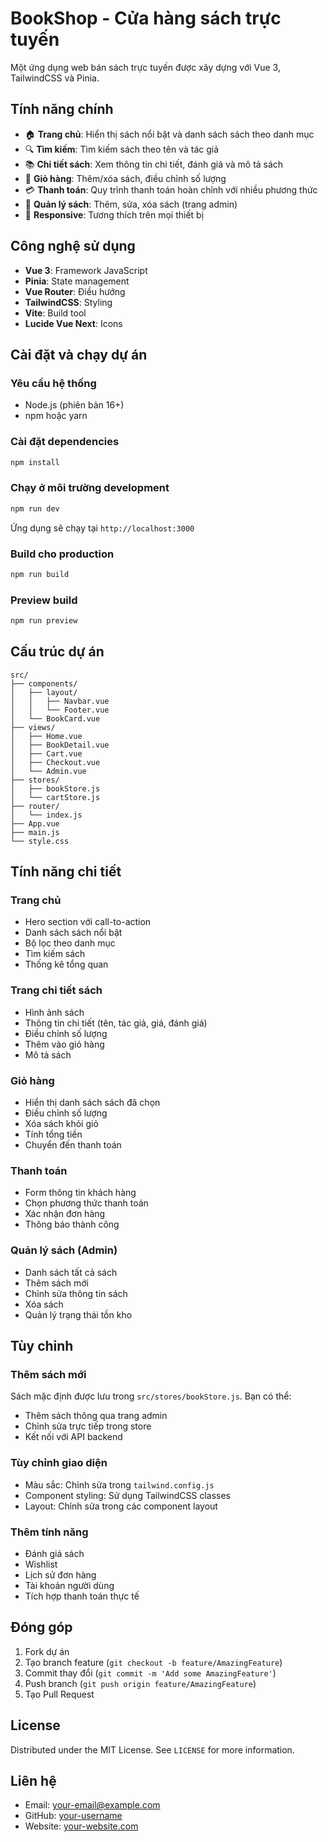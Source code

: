 # BookShop - Cửa hàng sách trực tuyến

Một ứng dụng web bán sách trực tuyến được xây dựng với Vue 3, TailwindCSS và Pinia.

## Tính năng chính

- 🏠 **Trang chủ**: Hiển thị sách nổi bật và danh sách sách theo danh mục
- 🔍 **Tìm kiếm**: Tìm kiếm sách theo tên và tác giả
- 📚 **Chi tiết sách**: Xem thông tin chi tiết, đánh giá và mô tả sách
- 🛒 **Giỏ hàng**: Thêm/xóa sách, điều chỉnh số lượng
- 💳 **Thanh toán**: Quy trình thanh toán hoàn chỉnh với nhiều phương thức
- 🎯 **Quản lý sách**: Thêm, sửa, xóa sách (trang admin)
- 📱 **Responsive**: Tương thích trên mọi thiết bị

## Công nghệ sử dụng

- **Vue 3**: Framework JavaScript
- **Pinia**: State management
- **Vue Router**: Điều hướng
- **TailwindCSS**: Styling
- **Vite**: Build tool
- **Lucide Vue Next**: Icons

## Cài đặt và chạy dự án

### Yêu cầu hệ thống

- Node.js (phiên bản 16+)
- npm hoặc yarn

### Cài đặt dependencies

```bash
npm install
```

### Chạy ở môi trường development

```bash
npm run dev
```

Ứng dụng sẽ chạy tại `http://localhost:3000`

### Build cho production

```bash
npm run build
```

### Preview build

```bash
npm run preview
```

## Cấu trúc dự án

```
src/
├── components/
│   ├── layout/
│   │   ├── Navbar.vue
│   │   └── Footer.vue
│   └── BookCard.vue
├── views/
│   ├── Home.vue
│   ├── BookDetail.vue
│   ├── Cart.vue
│   ├── Checkout.vue
│   └── Admin.vue
├── stores/
│   ├── bookStore.js
│   └── cartStore.js
├── router/
│   └── index.js
├── App.vue
├── main.js
└── style.css
```

## Tính năng chi tiết

### Trang chủ
- Hero section với call-to-action
- Danh sách sách nổi bật
- Bộ lọc theo danh mục
- Tìm kiếm sách
- Thống kê tổng quan

### Trang chi tiết sách
- Hình ảnh sách
- Thông tin chi tiết (tên, tác giả, giá, đánh giá)
- Điều chỉnh số lượng
- Thêm vào giỏ hàng
- Mô tả sách

### Giỏ hàng
- Hiển thị danh sách sách đã chọn
- Điều chỉnh số lượng
- Xóa sách khỏi giỏ
- Tính tổng tiền
- Chuyển đến thanh toán

### Thanh toán
- Form thông tin khách hàng
- Chọn phương thức thanh toán
- Xác nhận đơn hàng
- Thông báo thành công

### Quản lý sách (Admin)
- Danh sách tất cả sách
- Thêm sách mới
- Chỉnh sửa thông tin sách
- Xóa sách
- Quản lý trạng thái tồn kho

## Tùy chỉnh

### Thêm sách mới
Sách mặc định được lưu trong `src/stores/bookStore.js`. Bạn có thể:
- Thêm sách thông qua trang admin
- Chỉnh sửa trực tiếp trong store
- Kết nối với API backend

### Tùy chỉnh giao diện
- Màu sắc: Chỉnh sửa trong `tailwind.config.js`
- Component styling: Sử dụng TailwindCSS classes
- Layout: Chỉnh sửa trong các component layout

### Thêm tính năng
- Đánh giá sách
- Wishlist
- Lịch sử đơn hàng
- Tài khoản người dùng
- Tích hợp thanh toán thực tế

## Đóng góp

1. Fork dự án
2. Tạo branch feature (`git checkout -b feature/AmazingFeature`)
3. Commit thay đổi (`git commit -m 'Add some AmazingFeature'`)
4. Push branch (`git push origin feature/AmazingFeature`)
5. Tạo Pull Request

## License

Distributed under the MIT License. See `LICENSE` for more information.

## Liên hệ

- Email: your-email@example.com
- GitHub: [your-username](https://github.com/your-username)
- Website: [your-website.com](https://your-website.com)
